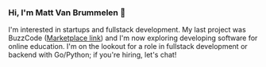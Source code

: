 ### Hi, I'm Matt Van Brummelen 👋

I'm interested in startups and fullstack development. My last project was BuzzCode ([Marketplace link](https://marketplace.visualstudio.com/items?itemName=BuzzCode.buzzcode)) and I'm now exploring developing software for online education. I'm on the lookout for a role in fullstack development or backend with Go/Python; if you're hiring, let's chat!
<!--
**matthewvb77/matthewvb77** is a ✨ _special_ ✨ repository because its `README.md` (this file) appears on your GitHub profile.

Here are some ideas to get you started:

- 🔭 I’m currently working on ...
- 🌱 I’m currently learning ...
- 👯 I’m looking to collaborate on ...
- 🤔 I’m looking for help with ...
- 💬 Ask me about ...
- 📫 How to reach me: ...
- 😄 Pronouns: ...
- ⚡ Fun fact: ...
-->
